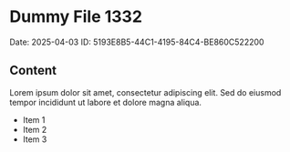 # Dummy File 1332

Date: 2025-04-03
ID: 5193E8B5-44C1-4195-84C4-BE860C522200

## Content

Lorem ipsum dolor sit amet, consectetur adipiscing elit.
Sed do eiusmod tempor incididunt ut labore et dolore magna aliqua.

* Item 1
* Item 2
* Item 3

